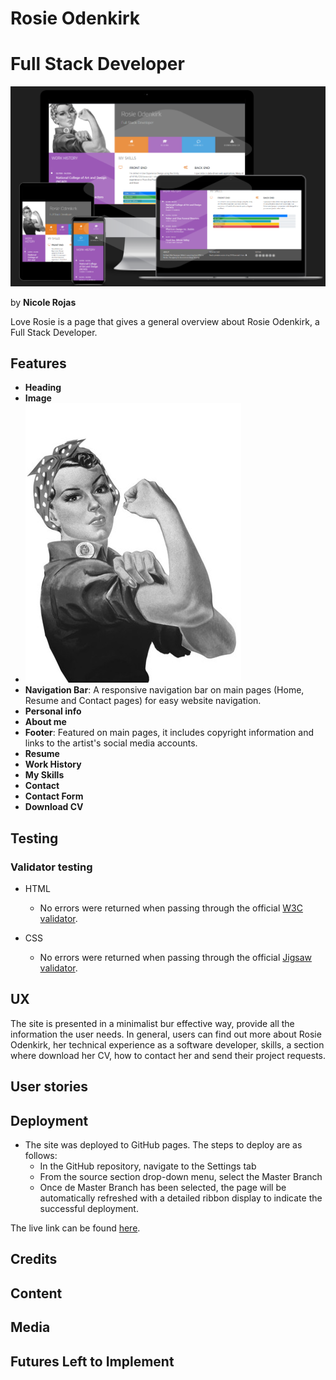 # Rosie Odenkirk
# Full Stack Developer



![Alt text](/assets/images/Rosie%20top%20page.png)

by **Nicole Rojas**

Love Rosie is a page that gives a general overview about Rosie Odenkirk, a Full Stack Developer. 
  
## Features

- **Heading**
- **Image**
 -  ![Alt text](image-1.png)
- **Navigation Bar**: A responsive navigation bar on main pages (Home, Resume and Contact pages) for easy website navigation.
- **Personal info**
- **About me**
- **Footer**: Featured on main pages, it includes copyright information and links to the artist's social media accounts. 
- **Resume**
- **Work History**
- **My Skills**
- **Contact**
- **Contact Form**
- **Download CV**

## Testing

### Validator testing

- HTML
     - No errors were returned when passing through the official [W3C validator](https://validator.w3.org/).

- CSS
     - No errors were returned when passing through the official [Jigsaw validator](https://jigsaw.w3.org/css-validator/).

## UX

The site is presented in a minimalist bur effective way, provide all the information the user needs. In general, users can find out more about Rosie Odenkirk, her technical experience as a software developer, skills, a section where download her CV, how to contact her and send their project requests. 

## User stories 

## Deployment 

- The site was deployed to GitHub pages. The steps to deploy are as follows: 
   - In the GitHub repository, navigate to the Settings tab
   - From the source section drop-down menu, select the Master Branch
   - Once de Master Branch has been selected, the page will be automatically refreshed with a detailed  ribbon display to indicate the successful deployment.

The live link can be found [here](https://nicolelir.github.io/Love-Rosie-Bootstrap-project/).

## Credits

## Content

## Media

## Futures Left to Implement

